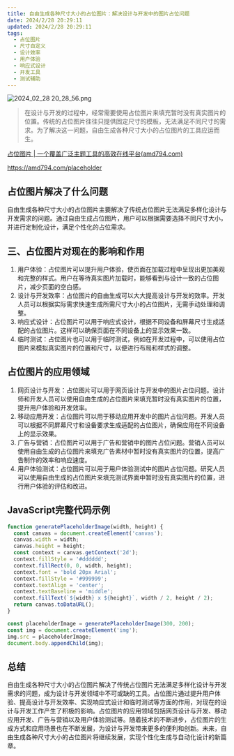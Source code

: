 ```yaml
---
title: 自由生成各种尺寸大小的占位图片：解决设计与开发中的图片占位问题
date: 2024/2/28 20:29:11
updated: 2024/2/28 20:29:11
tags:
  - 占位图片
  - 尺寸自定义
  - 设计效率
  - 用户体验
  - 响应式设计
  - 开发工具
  - 测试辅助
---
```



<img src="https://static.amd794.com/blog/images/2024_02_28 20_28_56.png@blog" title="2024_02_28 20_28_56.png" alt="2024_02_28 20_28_56.png"/>


> 在设计与开发的过程中，经常需要使用占位图片来填充暂时没有真实图片的位置。传统的占位图片往往只提供固定尺寸的模板，无法满足不同尺寸的需求。为了解决这一问题，自由生成各种尺寸大小的占位图片的工具应运而生。

[占位图片 | 一个覆盖广泛主题工具的高效在线平台(amd794.com)](https://amd794.com/placeholder)

https://amd794.com/placeholder

## 占位图片解决了什么问题

自由生成各种尺寸大小的占位图片主要解决了传统占位图片无法满足多样化设计与开发需求的问题。通过自由生成占位图片，用户可以根据需要选择不同尺寸大小，并进行定制化设计，满足个性化的占位需求。

## 三、占位图片对现在的影响和作用

1. 用户体验：占位图片可以提升用户体验，使页面在加载过程中呈现出更加美观和完整的样式。用户在等待真实图片加载时，能够看到与设计一致的占位图片，减少页面的空白感。
2. 设计与开发效率：占位图片的自由生成可以大大提高设计与开发的效率。开发人员可以根据实际需求快速生成所需尺寸大小的占位图片，无需手动处理和调整。
3. 响应式设计：占位图片可以用于响应式设计，根据不同设备和屏幕尺寸生成适配的占位图片。这样可以确保页面在不同设备上的显示效果一致。
4. 临时测试：占位图片也可以用于临时测试，例如在开发过程中，可以使用占位图片来模拟真实图片的位置和尺寸，以便进行布局和样式的调整。

## 占位图片的应用领域

1. 网页设计与开发：占位图片可以用于网页设计与开发中的图片占位问题。设计师和开发人员可以使用自由生成的占位图片来填充暂时没有真实图片的位置，提升用户体验和开发效率。
2. 移动应用开发：占位图片可以用于移动应用开发中的图片占位问题。开发人员可以根据不同屏幕尺寸和设备要求生成适配的占位图片，确保应用在不同设备上的显示效果。
3. 广告与营销：占位图片可以用于广告和营销中的图片占位问题。营销人员可以使用自由生成的占位图片来填充广告素材中暂时没有真实图片的位置，提高广告制作的效率和响应速度。
4. 用户体验测试：占位图片可以用于用户体验测试中的图片占位问题。研究人员可以使用自由生成的占位图片来填充测试界面中暂时没有真实图片的位置，进行用户体验的评估和改进。

## JavaScript完整代码示例

```javascript
function generatePlaceholderImage(width, height) {
  const canvas = document.createElement('canvas');
  canvas.width = width;
  canvas.height = height;
  const context = canvas.getContext('2d');
  context.fillStyle = '#dddddd';
  context.fillRect(0, 0, width, height);
  context.font = 'bold 20px Arial';
  context.fillStyle = '#999999';
  context.textAlign = 'center';
  context.textBaseline = 'middle';
  context.fillText(`${width} x ${height}`, width / 2, height / 2);
  return canvas.toDataURL();
}

const placeholderImage = generatePlaceholderImage(300, 200);
const img = document.createElement('img');
img.src = placeholderImage;
document.body.appendChild(img);
```

## 总结

自由生成各种尺寸大小的占位图片解决了传统占位图片无法满足多样化设计与开发需求的问题，成为设计与开发领域中不可或缺的工具。占位图片通过提升用户体验、提高设计与开发效率、实现响应式设计和临时测试等方面的作用，对现在的设计与开发工作产生了积极的影响。占位图片的应用领域包括网页设计与开发、移动应用开发、广告与营销以及用户体验测试等。随着技术的不断进步，占位图片的生成方式和应用场景也在不断发展，为设计与开发带来更多的便利和创新。未来，自由生成各种尺寸大小的占位图片将继续发展，实现个性化生成与自动化设计的新篇章。
